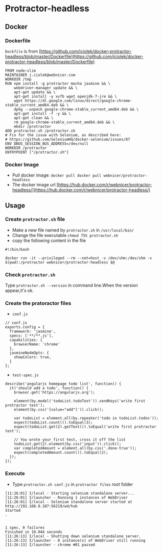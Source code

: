 # Protractor-headless

## Docker

### Dockerfile
`Dockfile` is from [https://github.com/jciolek/docker-protractor-headless/blob/master/Dockerfile](https://github.com/jciolek/docker-protractor-headless/blob/master/Dockerfile)

```
FROM node:slim
MAINTAINER j.ciolek@webnicer.com
WORKDIR /tmp
RUN npm install -g protractor mocha jasmine && \
    webdriver-manager update && \
    apt-get update && \
    apt-get install -y xvfb wget openjdk-7-jre && \
    wget https://dl.google.com/linux/direct/google-chrome-stable_current_amd64.deb && \
    dpkg --unpack google-chrome-stable_current_amd64.deb && \
    apt-get install -f -y && \
    apt-get clean && \
    rm google-chrome-stable_current_amd64.deb && \
    mkdir /protractor
ADD protractor.sh /protractor.sh
# Fix for the issue with Selenium, as described here:
# https://github.com/SeleniumHQ/docker-selenium/issues/87
ENV DBUS_SESSION_BUS_ADDRESS=/dev/null
WORKDIR /protractor
ENTRYPOINT ["/protractor.sh"]
```

### Docker Image
- Pull docker image: `docker pull docker pull webnicer/protractor-headless`
- The docker image url [https://hub.docker.com/r/webnicer/protractor-headless/](https://hub.docker.com/r/webnicer/protractor-headless/)

## Usage

### Create `protractor.sh` file
- Make a new file named by `protractor.sh` in `/usr/local/bin/`
- Change the file executable `chmod 755 protractor.sh`
- copy the following content in the file 

```
#!/bin/bash

docker run -it --privileged --rm --net=host -v /dev/shm:/dev/shm -v $(pwd):/protractor webnicer/protractor-headless $@
```

### Check `protractor.sh`
Type `protractor.sh --version` in command line.When the version appear,it's ok.

### Create the pratoractor files 

- `conf.js`

```
// conf.js
exports.config = {
  framework: 'jasmine',
  specs: ['**/**.js'],
  capabilities: {
    browserName: 'chrome'
  },
  jasmineNodeOpts: {
    showColors: true,
  }
};
```

- `test-spec.js`

```
describe('angularjs homepage todo list', function() {
  it('should add a todo', function() {
    browser.get('https://angularjs.org');

    element(by.model('todoList.todoText')).sendKeys('write first protractor test');
    element(by.css('[value="add"]')).click();

    var todoList = element.all(by.repeater('todo in todoList.todos'));
    expect(todoList.count()).toEqual(3);
    expect(todoList.get(2).getText()).toEqual('write first protractor test');

    // You wrote your first test, cross it off the list
    todoList.get(2).element(by.css('input')).click();
    var completedAmount = element.all(by.css('.done-true'));
    expect(completedAmount.count()).toEqual(2);
  });
});
```

### Execute 
- Type `protractor.sh conf.js` in `protractor files` root folder

```
[11:26:01] I/local - Starting selenium standalone server...
[11:26:01] I/launcher - Running 1 instances of WebDriver
[11:26:01] I/local - Selenium standalone server started at http://192.168.8.107:56219/wd/hub
Started
.


1 spec, 0 failures
Finished in 10.044 seconds
[11:26:13] I/local - Shutting down selenium standalone server.
[11:26:13] I/launcher - 0 instance(s) of WebDriver still running
[11:26:13] I/launcher - chrome #01 passed
```
